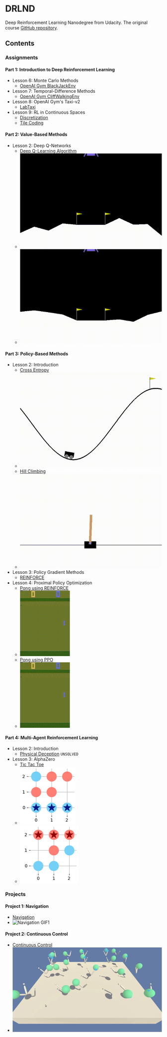 # DRLND
Deep Reinforcement Learning Nanodegree from Udacity. The original course [GitHub repository](https://github.com/udacity/deep-reinforcement-learning).

## Contents
### Assignments
#### Part 1: Introduction to Deep Reinforcement Learning
 - Lesson 6: Monte Carlo Methods
    - [OpenAI Gym BlackJackEnv](./assignments/P1-Intro/L6-Monte-Carlo/Monte_Carlo.ipynb)
 - Lesson 7: Temporal-Difference Methods
    - [OpenAI Gym CliffWalkingEnv](./assignments/P1-Intro/L7-Temporal-Difference/Temporal_Difference.ipynb)
 - Lesson 8: OpenAI Gym's Taxi-v2
    - [LabTaxi](./assignments/P1-Intro/L8-Lab-Taxi/lab-taxi.ipynb)
 - Lesson 9: RL in Continuous Spaces
    - [Discretization](./assignments/P1-Intro/L9-RL-in-Continuous-Spaces/Discretization/Discretization.ipynb)
    - [Tile Coding](./assignments/P1-Intro/L9-RL-in-Continuous-Spaces/Tile-Coding/Tile_Coding.ipynb)

#### Part 2: Value-Based Methods
 - Lesson 2: Deep Q-Networks
    - [Deep Q-Learning Algorithm](./assignments/P2-Value-Based-Methods/L2-Deep-Q-Networks/exercise/Deep_Q_Network.ipynb)
    - ![Deep Q-Learning Algorithm GIF1](./assignments/P2-Value-Based-Methods/L2-Deep-Q-Networks/exercise/gifs/001.gif)
    - ![Deep Q-Learning Algorithm GIF2](./assignments/P2-Value-Based-Methods/L2-Deep-Q-Networks/exercise/gifs/002.gif)

#### Part 3: Policy-Based Methods
 - Lesson 2: Introduction
    - [Cross Entropy](./assignments/P3-Policy-Based-Methods/L2-Intro-to-Policy-Based-Methods/cross-entropy/CEM.ipynb)
    - ![Cross Entropy GIF1](./assignments/P3-Policy-Based-Methods/L2-Intro-to-Policy-Based-Methods/cross-entropy/gifs/001.gif)
    - [Hill Climbing](./assignments/P3-Policy-Based-Methods/L2-Intro-to-Policy-Based-Methods/hill-climbing/Hill_Climbing.ipynb)
    - ![Hill Climbing GIF1](./assignments/P3-Policy-Based-Methods/L2-Intro-to-Policy-Based-Methods/hill-climbing/gifs/001.gif)
 - Lesson 3: Policy Gradient Methods
    - [REINFORCE](./assignments/P3-Policy-Based-Methods/L3-Policy-Gradient-Methods/reinforce/REINFORCE.ipynb)
 - Lesson 4: Proximal Policy Optimization
    - [Pong using REINFORCE](./assignments/P3-Policy-Based-Methods/L4-Proximal-Policy-Optimization/pong-REINFORCE.ipynb)
    - ![Pong using REINFORCE GIF1](./assignments/P3-Policy-Based-Methods/L4-Proximal-Policy-Optimization/gifs-REINFORCE/001.gif)
    - [Pong using PPO](./assignments/P3-Policy-Based-Methods/L4-Proximal-Policy-Optimization/pong-PPO.ipynb)
    - ![Pong using PPO GIF1](./assignments/P3-Policy-Based-Methods/L4-Proximal-Policy-Optimization/gifs-PPO/001.gif)

#### Part 4: Multi-Agent Reinforcement Learning
 - Lesson 2: Introduction
    - [Physical Deception](./assignments/P4-Multi-Agent-Reinforcement-Learning/L2-Introduction-to-Multi-Agent-RL/physical-deception/physical-deception.ipynb) `UNSOLVED`
 - Lesson 3: AlphaZero
    - [Tic Tac Toe](./assignments/P4-Multi-Agent-Reinforcement-Learning/L3-Case-Study-AlphaZero/tic-tac-toe/alphazero-TicTacToe.ipynb)
    - ![tic-tac-toe-1](./assignments/P4-Multi-Agent-Reinforcement-Learning/L3-Case-Study-AlphaZero/tic-tac-toe/images/machine-wins-1.png)
    - ![tic-tac-toe-2](./assignments/P4-Multi-Agent-Reinforcement-Learning/L3-Case-Study-AlphaZero/tic-tac-toe/images/machine-wins-2.png)

### Projects
#### Project 1: Navigation
 - [Navigation](./p1_navigation/Navigation.ipynb)
 - ![Navigation GIF1](./p1_navigation/results/gif/01.gif)
 
#### Project 2: Continuous Control
 - [Continuous Control](./p2_continuous-control/Continuous_Control.ipynb)
 - ![Continuous Control GIF1](./p2_continuous-control/results/gif/01.gif)
